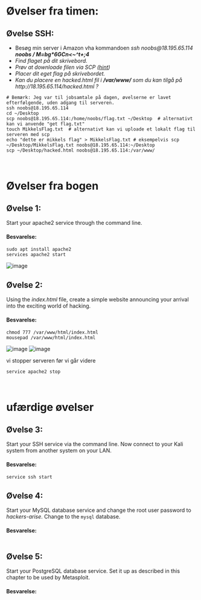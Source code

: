 # Øvelser fra timen:

## Øvelse SSH:
<ul>
   <li>Besøg min server i Amazon vha kommandoen <i>ssh noobs@18.195.65.114</i><br/>
      <b><i>noobs / M=bg*6GCn<~^t+;4</i></b> </li>
   <li><i>Find flaget på dit skrivebord.</i></li>
   <li><i>Prøv at downloade filen via SCP (<a href="https://gist.github.com/andracs/5918331f2ac38eb2ed552b148a90bc8f">hint</a>)</i></li>
   <li><i>Placer dit eget flag på skrivebordet.</i></li>
   <li><i>Kan du placere en hacked.html fil i <b>/var/www/</b> som du kan tilgå på http://18.195.65.114/hacked.html ? </i></li>
</ul>

```shell
# Bemærk: Jeg var til jobsamtale på dagen, øvelserne er lavet efterfølgende, uden adgang til serveren.
ssh noobs@18.195.65.114
cd ~/Desktop
scp noobs@18.195.65.114:/home/noobs/flag.txt ~/Desktop  # alternativt kan vi anvende "get flag.txt"
touch MikkelsFlag.txt  # alternativt kan vi uploade et lokalt flag til serveren med scp
echo "dette er mikkels flag" > MikkelsFlag.txt # eksempelvis scp ~/Desktop/MikkelsFlag.txt noobs@18.195.65.114:~/Desktop
scp ~/Desktop/hacked.html noobs@18.195.65.114:/var/www/
```

<br/>

# Øvelser fra bogen

## Øvelse 1:
Start your apache2 service through the command line.

#### Besvarelse:
   
```shell
sudo apt install apache2
services apache2 start
```
![image](https://user-images.githubusercontent.com/70659124/222910306-a2d4aced-846a-475c-9db0-d0313ad48097.png)


## Øvelse 2:
Using the *index.html* file, create a simple website announcing your arrival
into the exciting world of hacking.

#### Besvarelse:
   
```shell
chmod 777 /var/www/html/index.html
mousepad /var/www/html/index.html
```
![image](https://user-images.githubusercontent.com/70659124/222913245-9e2d2521-15c4-44bc-96bc-b3c55746687d.png)
![image](https://user-images.githubusercontent.com/70659124/222913307-86eeed76-0d67-4394-a72c-35a888e02072.png)

vi stopper serveren før vi går videre

```shell
service apache2 stop
```

<br/>

# ufærdige øvelser


## Øvelse 3:
Start your SSH service via the command line. Now connect to your Kali
system from another system on your LAN.

#### Besvarelse:
   
```shell
service ssh start

```

## Øvelse 4:
Start your MySQL database service and change the root user password to
*hackers-arise*. Change to the ```mysql``` database.

#### Besvarelse:
   
```shell

```

## Øvelse 5:
Start your PostgreSQL database service. Set it up as described in this
chapter to be used by Metasploit.

#### Besvarelse:
   
```shell

```
